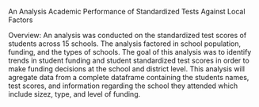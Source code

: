An Analysis Academic Performance of Standardized Tests Against Local Factors

Overview:
An analysis was conducted on the standardized test scores of students across 15 schools.  The analysis factored in school population, funding, and the types of schools. The goal of this analysis was to identify trends in student funding and student standardized test scores in order to make funding decisions at the school and district level. This analysis will agregate data from a complete dataframe containing the students names, test scores, and information regarding the school they attended which include sizez, type, and level of funding.
